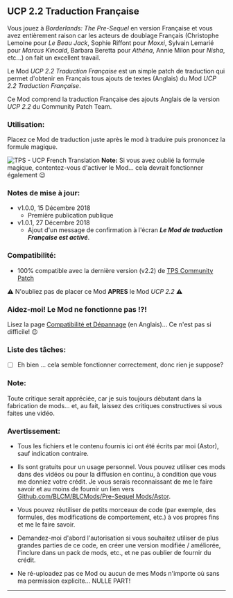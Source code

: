 ## UCP 2.2 Traduction Française

Vous jouez à *Borderlands: The Pre-Sequel* en version Française et vous avez entièrement raison car les acteurs de doublage Français (Christophe Lemoine pour *Le Beau Jack*, Sophie Riffont pour *Moxxi*, Sylvain Lemarié pour *Marcus Kincaid*, Barbara Beretta pour *Athéna*, Annie Milon pour *Nisha*, etc...) on fait un excellent travail.

Le Mod *UCP 2.2 Traduction Française* est un simple patch de traduction qui permet d'obtenir en Français tous ajouts de textes (Anglais) du Mod *UCP 2.2 Traduction Française*.

Ce Mod comprend la traduction Française des ajouts Anglais de la version *UCP 2.2* du Community Patch Team.

### Utilisation:

Placez ce Mod de traduction juste après le mod à traduire puis prononcez la formule magique.

![TPS - UCP French Translation](https://imgur.com/TPbbJI0.jpg "Go away Brits & Yankees, there is nothing for you here!")
__Note:__ Si vous avez oublié la formule magique, contentez-vous d'activer le Mod... cela devrait fonctionner également :wink:

### Notes de mise à jour:

- v1.0.0, 15 Décembre 2018
  - Première publication publique
- v1.0.1, 27 Décembre 2018 
  - Ajout d'un message de confirmation à l'écran __*Le Mod de traduction Française est activé*__. 
 
### Compatibilité:

- 100% compatible avec la dernière version (v2.2) de [TPS Community Patch](https://github.com/BLCM/BLCMods/tree/master/Pre%20Sequel%20Mods/Community%20Patch)

:warning: N'oubliez pas de placer ce Mod __APRES__ le Mod *UCP 2.2* :warning:

### Aidez-moi! Le Mod ne fonctionne pas !?!

Lisez la page  [Compatibilité et Dépannage](https://github.com/BLCM/BLCMods/tree/master/Pre%20Sequel%20Mods/Astor/Compatibility%20%26%20Troubleshooting) (en Anglais)... Ce n'est pas si difficile!  :wink:

### Liste des tâches:

- [ ] Eh bien ... cela semble fonctionner correctement, donc rien je suppose?
  
### Note: 

Toute critique serait appréciée, car je suis toujours débutant dans la fabrication de mods... et, au fait, laissez des critiques constructives si vous faites une vidéo.

### Avertissement:

- Tous les fichiers et le contenu fournis ici ont été écrits par moi (Astor), sauf indication contraire.

- Ils sont gratuits pour un usage personnel. Vous pouvez utiliser ces mods dans des vidéos ou pour la diffusion en continu, à condition que vous me donniez votre crédit. Je vous serais reconnaissant de me le faire savoir et au moins de fournir un lien vers [Github.com/BLCM/BLCMods/Pre-Sequel Mods/Astor](https://github.com/BLCM/BLCMods/tree/master/Pre%20Sequel%20Mods/Astor).

- Vous pouvez réutiliser de petits morceaux de code (par exemple, des formules, des modifications de comportement, etc.) à vos propres fins et me le faire savoir. 

- Demandez-moi d'abord l'autorisation si vous souhaitez utiliser de plus grandes parties de ce code, en créer une version modifiée / améliorée, l'inclure dans un pack de mods, etc., et ne pas oublier de fournir du crédit.

- Ne ré-uploadez pas ce Mod ou aucun de mes Mods n'importe où sans ma permission explicite... NULLE PART!

* * * * *



